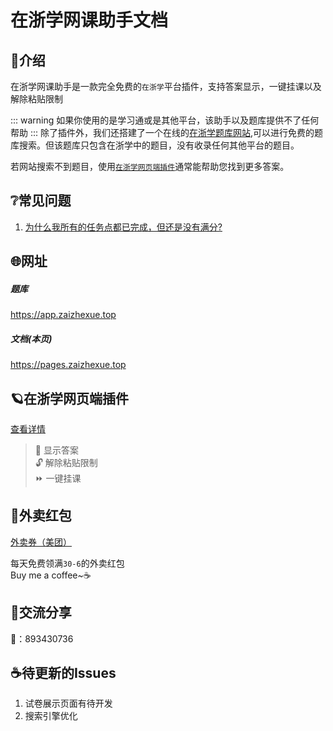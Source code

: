 # 在浙学网课助手文档

## 📖介绍

在浙学网课助手是一款完全免费的`在浙学`平台插件，支持答案显示，一键挂课以及解除粘贴限制

::: warning
如果你使用的是学习通或是其他平台，该助手以及题库提供不了任何帮助
:::
除了插件外，我们还搭建了一个在线的[在浙学题库网站](https://app.zaizhexue.top),可以进行免费的题库搜索。但该题库只包含在浙学中的题目，没有收录任何其他平台的题目。 

若网站搜索不到题目，使用[`在浙学网页端插件`](web-plugin.md)通常能帮助您找到更多答案。

## ❔常见问题
1. [为什么我所有的任务点都已完成，但还是没有满分?](frequently-asked-questions.md#为什么我所有的任务点都已完成，但还是没有满分)

## 🌐网址
##### 题库  
https://app.zaizhexue.top

##### 文档(本页)  
https://pages.zaizhexue.top  

## 🪐在浙学网页端插件
[查看详情](web-plugin.md)

>📰 显示答案  
>🔓 解除粘贴限制  
>⏩ 一键挂课

## 🍔外卖红包
[外卖券（美团）](takeout-red-envelopes.md#美团)

每天免费领满`30-6`的外卖红包  
Buy me a coffee~☕

## 💬交流分享

🐧：893430736

## ☕待更新的Issues
1. 试卷展示页面有待开发
2. 搜索引擎优化




